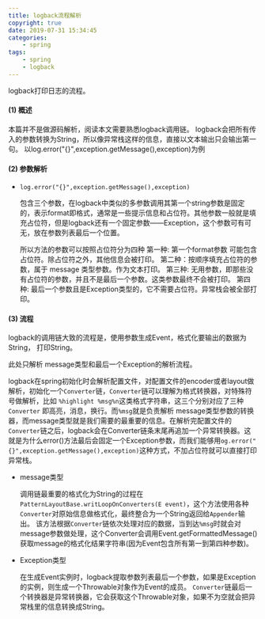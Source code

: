 ```yaml
---
title: logback流程解析
copyright: true
date: 2019-07-31 15:34:45
categories:
    - spring
tags:
    - spring
    - logback
---
```

logback打印日志的流程。

<!-- more -->

#### (1) 概述

本篇并不是做源码解析，阅读本文需要熟悉logback调用链。
logback会把所有传入的参数转换为String，所以像异常栈这样的信息，直接以文本输出只会输出第一句。
以log.error("{}",exception.getMessage(),exception)为例

#### (2) 参数解析

+ `log.error("{}",exception.getMessage(),exception)`

    包含三个参数，在logback中类似的多参数调用其第一个string参数是固定的，表示format即格式，通常是一些提示信息和占位符。其他参数一般就是填充占位符，但是logback还有一个固定参数——Exception，这个参数可有可无，放在参数列表最后一个位置。

    所以方法的参数可以按照占位符分为四种
    第一种: 第一个format参数 可能包含占位符。除占位符之外，其他信息会被打印。
    第二种：按顺序填充占位符的参数，属于 message 类型参数。作为文本打印。
    第三种: 无用参数，即那些没有占位符的参数，并且不是最后一个参数。这类参数最终不会被打印。
    第四种: 最后一个参数且是Exception类型的，它不需要占位符。异常栈会被全部打印。

#### (3) 流程

logback的调用链大致的流程是，使用参数生成Event，格式化要输出的数据为String， 打印String。

此处只解析 message类型和最后一个Exception的解析流程。

logback在spring初始化时会解析配置文件，对配置文件的encoder或者layout做解析，初始化一个`Converter`链，`Converter`链可以理解为格式转换器，对特殊符号做解析，比如 `%highlight %msg%n`这类格式字符串，这三个分别对应了三种`Converter` 即高亮，消息，换行。而`%msg`就是负责解析 message类型参数的转换器，而message类型就是我们需要的最重要的信息。在解析完配置文件的`Converter`链之后，logback会在Converter链条末尾再追加一个异常转换器。这就是为什么error()方法最后会固定一个Exception参数，而我们能够用`og.error("{}",exception.getMessage(),exception)`这种方式，不加占位符就可以直接打印异常栈。

+ message类型

    调用链最重要的格式化为String的过程在`PatternLayoutBase.writLoopOnConverters(E event)`，这个方法使用各种`Converter`对原始信息做格式化，最终整合为一个String返回给`Appender`输出。
    该方法根据`Converter`链依次处理对应的数据，当到达`%msg`时就会对message参数做处理，这个Converter会调用Event.getFormattedMessage()获取message的格式化结果字符串(因为Event包含所有第一到第四种参数)。

+ Exception类型

    在生成Event实例时，logback提取参数列表最后一个参数，如果是Exception的实例，则生成一个Throwable对象作为Event的成员。
    `Converter`链最后一个转换器是异常转换器，它会获取这个Throwable对象，如果不为空就会把异常栈里的信息转换成String。

